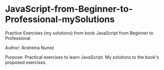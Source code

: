 # JavaScript-from-Beginner-to-Professional-mySolutions
Practice Exercises (my solutions) from book JavaScript from Beginner to Professional

Author: Andreina Nunez

Purpose: Practical exercises to learn JavaScript. My solutions to the book's proposed exercises.
